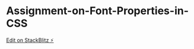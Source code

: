 # Assignment-on-Font-Properties-in-CSS

[Edit on StackBlitz ⚡️](https://stackblitz.com/edit/web-platform-eib1bw)